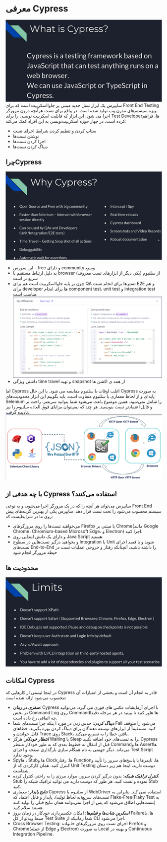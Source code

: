 معرفی Cypress
===
![what is cypress](./assets/6.png)
سایپرس یک ابزار نسل جدید مبتنی بر جاوااسکریپت است که برای Front End Testing ویژه سیستم‌های مدرن وب تولید شده است. در واقع برای تست هرآنچه درون مرورگر اجرا می شود. این ابزار که قابلیت اسکریپت نویسی را برای Test Developerها، فراهم کرده است، در چهار حوزه اسکریپت‌نویسی به این افراد کمک می‌کند:

* ستاپ کردن و تنظیم کردن شرایط اجرای تست
* نوشتن تست‌ها
* اجرا کردن تست‌ها
* دیباگ کردن تست‌ها

## چراCypress
![چرا Cypress](./assets/2.png)
* اپن سورس - free و دارای community وسیع
* به دلیل ارتباط مستقیم با browser از سلنیوم (یکی دیگر از ابزارهای تست معروف) سریع تر است
* چون بر پایه جاوااسکریپت است هم برای QA تسترها برای انجام تست E2E و هم برای developer ها برای انجام component test، unit test و integration test مناسب است.
![e2e vs component test](./assets/4.png)
* داشتن ویژگی time travel و تهیه snapshot از همه ی اکشن ها

اما Cypress اغلب اوقات با سلنیوم مقایسه می شود. با این حال Cypress به صورت پایه‌ای و از لحاظ معماری با سلنیوم متفاوت است. باید بگوییم این ابزار محدودیت‌های Selenium را شامل نمی‌شود. همین موضوع باعث می‌شود شما بتوانید سریعتر، راحت تر و قابل اعتمادتر تست بنویسید. هر چند که نمی‌توان مزایای فوق العاده سلنیوم را نیز نادیده گرفت.
![cypress vs selenium](./assets/1.png)
## با چه هدفی از Cypress استفاده می‌کنند؟
سایپرس می‌تواند هر آنچه را که در یک مرورگر اجرا می‌شود، و به نوعی Front End سیستم محسوب می‌شود را تحت تست قرار دهد.
سایپرس یکی از بهترین گزینه‌های پیش روی ما در شرایطیست که:
* می‌خواهید تست‌ها را روی مرورگرهای Firefox یا مبتنی بر Chrome(مانند Google Chrome، Chromium-based Microsoft Edge، و Electron) اجرا کنید.
* و دارای یک دانش ابتدایی روی Java Script هستید.
* و بخواهید درگیر تست‌هایی در سطوح Integration یا Unit شوید و یا قصد اجرای تست‌های End-to-End را داشته باشید، آنچنانکه رفتار و خروجی عملیات تست در حیطه مرورگر انجام شود

## محدودیت ها
![limits](./assets/3.png)
## امکانات Cypress
در اینجا لیستی از کارهایی که Cypress قادر به انجام آن است و بخشی از امتیازات آن محسوب می‌شود ارائه شده است:

* ***سفری در زمان***: Cypress با اجرای آزمایشات عکس های فوری می گیرد. می‌توانید در بخش Command Log روی Commandها هاور کنید تا ببینید در هر مرحله دقیقا چه اتفاقی رخ داده است.
* ***دیباگ کردن***: حدس زدن در مورد ا ینکه چرا تست‌های شما Fail می‌شود را متوقف کنید. مستقیماً از ابزارهای توسعه دهندگان برای دیباگ کردن بهره بگیرید. خطاهای قابل خواندن و Trace روی Stack، یافتن خطا را به تسریع می‌کند.
* ***انتظار خودکار***: هرگز Waiting یا Sleep را به تست‌های خود اضافه نکنید. Cypress قبل از انتقال به خطوط بعدی کد به طور خودکار منتظر Commandها و Assertها می‌ماند. دیگر جهنمی به نام همگام سازی بارگذاری صفحه و اجرای Test Script وجود ندارد.
* Spyها ، Stubها و Clockها: رفتار Functionها، تایمرها یا پاسخ‌های سرور را تأیید و کنترل کنید. همان کارکردی که از Unit Testing دوست دارید، اینجا هم زیر دستان شماست.
* ***کنترل ترافیک شبکه***: بدون درگیر کردن سرور، موارد مرزی را به راحتی کنترل کرده، Stub نموده و تست کنید. هر طور که دوست دارید می توانید ترافیک شبکه را Stub کنید.
* ***نتایج پایدار***: معماری Cypress از سلنیوم یا WebDriver استفاده نمی کند. بنابراین به تست‌های سریع(به لحاظ تولید)، پایدار و قابل اعتماد که Flake-Free(Flaky Test به تست‌هایی اطلاق می‌شود که پس از اجرا نمی‌توانند همان نتایج قبلی را تولید کنند) هستند سلام کنید.
* ***اسکرین شات‌ها و فیلم‌ها***: امکان عکسبرداری خودکار در زمان بروز Failureها، یا ضبط ویدئو از کل Test Suite شما زمانیکه از CLI اجرا می‌شود.
* Cross Browser Testing: اجرای تست روی مرورگرهای خانواده Firefox و Chrome(از جمله Edge و Electron) به صورت Local و بهینه در Continuous Integration Pipeline.

